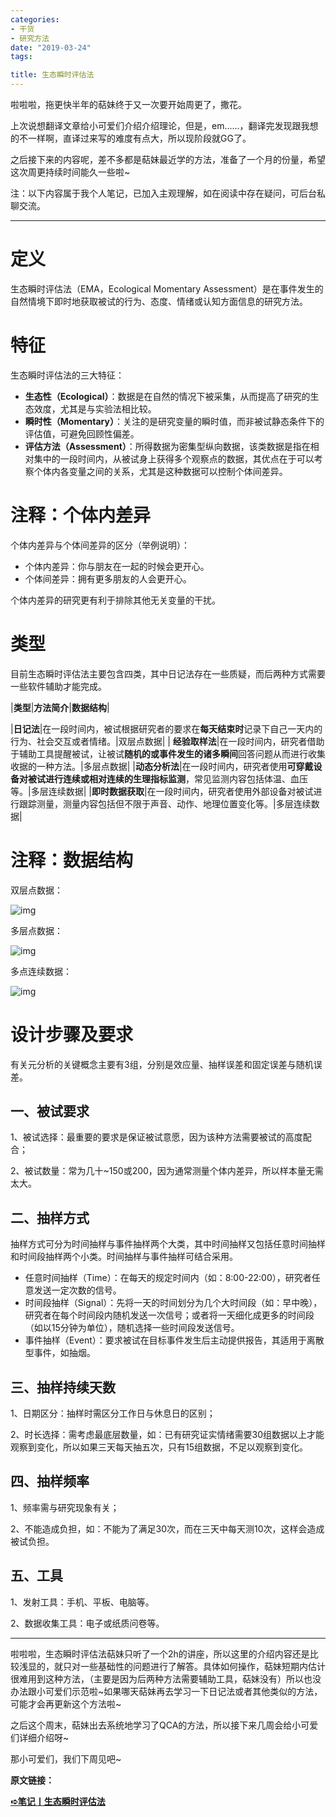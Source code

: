 ```yaml
---
categories:
- 干货
- 研究方法
date: "2019-03-24"
tags:

title: 生态瞬时评估法
---
```


啦啦啦，拖更快半年的萜妹终于又一次要开始周更了，撒花。

<!--more-->

上次说想翻译文章给小可爱们介绍介绍理论，但是，em......，翻译完发现跟我想的不一样啊，直译过来写的难度有点大，所以现阶段就GG了。

之后接下来的内容呢，差不多都是萜妹最近学的方法，准备了一个月的份量，希望这次周更持续时间能久一些啦~

注：以下内容属于我个人笔记，已加入主观理解，如在阅读中存在疑问，可后台私聊交流。

---

# **定义**

生态瞬时评估法（EMA，Ecological Momentary Assessment）是在事件发生的自然情境下即时地获取被试的行为、态度、情绪或认知方面信息的研究方法。

# **特征**

生态瞬时评估法的三大特征：

- **生态性（Ecological）**：数据是在自然的情况下被采集，从而提高了研究的生态效度，尤其是与实验法相比较。
- **瞬时性（Momentary）**：关注的是研究变量的瞬时值，而非被试静态条件下的评估值，可避免回顾性偏差。
- **评估方法（Assessment）**：所得数据为密集型纵向数据，该类数据是指在相对集中的一段时间内，从被试身上获得多个观察点的数据，其优点在于可以考察个体内各变量之间的关系，尤其是这种数据可以控制个体间差异。

# **注释：个体内差异**

个体内差异与个体间差异的区分（举例说明）：

- 个体内差异：你与朋友在一起的时候会更开心。
- 个体间差异：拥有更多朋友的人会更开心。

个体内差异的研究更有利于排除其他无关变量的干扰。

# **类型**

目前生态瞬时评估法主要包含四类，其中日记法存在一些质疑，而后两种方式需要一些软件辅助才能完成。

|**类型**|**方法简介**|**数据结构**|

|**日记法**|在一段时间内，被试根据研究者的要求在**每天结束时**记录下自己一天内的行为、社会交互或者情绪。|双层点数据| | **经验取样法**|在一段时间内，研究者借助于辅助工具提醒被试，让被试**随机的或事件发生的诸多瞬间**回答问题从而进行收集收据的一种方法。|多层点数据| |**动态分析法**|在一段时间内，研究者使用**可穿戴设备对被试进行连续或相对连续的生理指标监测**，常见监测内容包括体温、血压等。|多层连续数据| |**即时数据获取**|在一段时间内，研究者使用外部设备对被试进行跟踪测量，测量内容包括但不限于声音、动作、地理位置变化等。|多层连续数据|

# **注释：数据结构**

双层点数据：

![img](https://tie-1315290370.cos.ap-beijing.myqcloud.com/TIE/202309112325211.jpeg)

多层点数据：

![img](https://tie-1315290370.cos.ap-beijing.myqcloud.com/TIE/202309112325377.jpeg)

多点连续数据：

![img](https://tie-1315290370.cos.ap-beijing.myqcloud.com/TIE/202309112325277.jpeg)

# **设计步骤及要求**

有关元分析的关键概念主要有3组，分别是效应量、抽样误差和固定误差与随机误差。

## **一、被试要求**

1、被试选择：最重要的要求是保证被试意愿，因为该种方法需要被试的高度配合；

2、被试数量：常为几十~150或200，因为通常测量个体内差异，所以样本量无需太大。

## **二、抽样方式**

抽样方式可分为时间抽样与事件抽样两个大类，其中时间抽样又包括任意时间抽样和时间段抽样两个小类。时间抽样与事件抽样可结合采用。

- 任意时间抽样（Time）：在每天的规定时间内（如：8:00-22:00），研究者任意发送一定次数的信号。
- 时间段抽样（Signal）：先将一天的时间划分为几个大时间段（如：早中晚），研究者在每个时间段内随机发送一次信号；或者将一天细化成更多的时间段（如以15分钟为单位），随机选择一些时间段发送信号。
- 事件抽样（Event）：要求被试在目标事件发生后主动提供报告，其适用于离散型事件，如抽烟。

## **三、抽样持续天数**

1、日期区分：抽样时需区分工作日与休息日的区别；

2、时长选择：需考虑最底层数量，如：已有研究证实情绪需要30组数据以上才能观察到变化，所以如果三天每天抽五次，只有15组数据，不足以观察到变化。

## **四、抽样频率**

1、频率需与研究现象有关；

2、不能造成负担，如：不能为了满足30次，而在三天中每天测10次，这样会造成被试负担。

## **五、工具**

1、发射工具：手机、平板、电脑等。

2、数据收集工具：电子或纸质问卷等。

------

啦啦啦，生态瞬时评估法萜妹只听了一个2h的讲座，所以这里的介绍内容还是比较浅显的，就只对一些基础性的问题进行了解答。具体如何操作，萜妹短期内估计很难用到这种方法，（主要是因为后两种方法需要辅助工具，萜妹没有）所以也没办法跟小可爱们示范啦~如果哪天萜妹再去学习一下日记法或者其他类似的方法，可能才会再更新这个方法啦~

之后这个周末，萜妹出去系统地学习了QCA的方法，所以接下来几周会给小可爱们详细介绍呀~

那小可爱们，我们下周见吧~

**原文链接：**

**[➪笔记丨生态瞬时评估法](https://mp.weixin.qq.com/s?__biz=MzIwMDk1OTM2OQ==&mid=2247484563&idx=1&sn=051173c8816ccf7e528b9702abce6d2f&chksm=96f47075a183f963646ea192f363bcd124983283d647a63e14a98905e401d9ce92d33162a6ee#rd)**